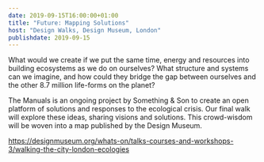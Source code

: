 ```yaml
---
date: 2019-09-15T16:00:00+01:00
title: "Future: Mapping Solutions"
host: "Design Walks, Design Museum, London"
publishdate: 2019-09-15
---
```


What would we create if we put the same time, energy and resources into building ecosystems as we do on ourselves? What structure and systems can we imagine, and how could they bridge the gap between ourselves and the other 8.7 million life-forms on the planet?
 
The Manuals is an ongoing project by Something & Son to create an open platform of solutions and responses to the ecological crisis. Our final walk will explore these ideas, sharing visions and solutions. This crowd-wisdom will be woven into a map published by the Design Museum.

https://designmuseum.org/whats-on/talks-courses-and-workshops-3/walking-the-city-london-ecologies